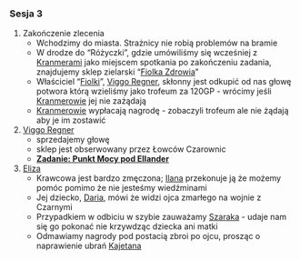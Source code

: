 ### Sesja 3
1. Zakończenie zlecenia
	* Wchodzimy do miasta. Strażnicy nie robią problemów na bramie
	* W drodze do “Różyczki”, gdzie umówiliśmy się wcześniej z [Kranmerami](#p_otto_kranmer) jako miejscem spotkania po zakończeniu zadania, znajdujemy sklep zielarski “[Fiolka Zdrowia](#l_fiolka_zdrowia)”
	* Właściciel “[Fiolki](#l_fiolka_zdrowia)”, [Viggo Regner](#p_viggo_regner), skłonny jest odkupić od nas głowę potwora którą wzieliśmy jako trofeum za 120GP - wrócimy jeśli [Kranmerowie](#p_otto_kranmer) jej nie zażądają
	* [Kranmerowie](#p_otto_kranmer) wypłacają nagrodę - zobaczyli trofeum ale nie żądają aby je im zostawić
2. [Viggo Regner](#p_viggo_regner)
	* sprzedajemy głowę
	* sklep jest obserwowany przez Łowców Czarownic
	* **[Zadanie: Punkt Mocy pod Ellander](#z_q2)**
3. [Eliza](#p_eliza)
	* Krawcowa jest bardzo zmęczona; [Ilana](#p_ilana) przekonuje ją że możemy pomóc pomimo że nie jesteśmy wiedźminami
	* Jej dziecko, [Daria](#p_daria), mówi że widzi ojca zmarłego na wojnie z Czarnymi
	* Przypadkiem w odbiciu w szybie zauważamy [Szaraka](#b_szarak) - udaje nam się go pokonać nie krzywdząc dziecka ani matki
	* Odmawiamy nagrody pod postacią zbroi po ojcu, prosząc o naprawienie ubrań [Kajetana](#p_kajetan)